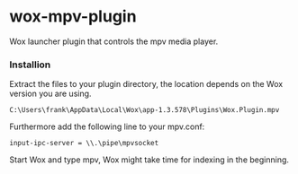 # wox-mpv-plugin
 
Wox launcher plugin that controls the mpv media player.

### Installion

Extract the files to your plugin directory, the location depends on the Wox version you are using.

```
C:\Users\frank\AppData\Local\Wox\app-1.3.578\Plugins\Wox.Plugin.mpv
```

Furthermore add the following line to your mpv.conf:

```
input-ipc-server = \\.\pipe\mpvsocket
```

Start Wox and type mpv, Wox might take time for indexing in the beginning.